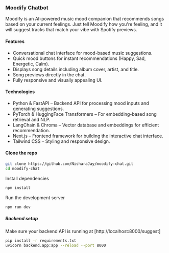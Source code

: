### Moodify Chatbot
Moodify is an AI-powered music mood companion that recommends songs based on your current feelings. Just tell Moodify how you're feeling, and it will suggest tracks that match your vibe with Spotify previews.

#### Features
- Conversational chat interface for mood-based music suggestions.
- Quick mood buttons for instant recommendations (Happy, Sad, Energetic, Calm).
- Displays song details including album cover, artist, and title.
- Song previews directly in the chat.
- Fully responsive and visually appealing UI.

#### Technologies
- Python & FastAPI – Backend API for processing mood inputs and generating suggestions.
- PyTorch & HuggingFace Transformers – For embedding-based song retrieval and NLP.
- LangChain & Chroma – Vector database and embeddings for efficient recommendation.
- Next.js – Frontend framework for building the interactive chat interface.
- Tailwind CSS – Styling and responsive design.

#### Clone the repo
```bash
git clone https://github.com/NisharaJay/moodify-chat.git
cd moodify-chat
```
Install dependencies
```bash
npm install
```
Run the development server
```bash
npm run dev
```

##### Backend setup
Make sure your backend API is running at [http://localhost:8000/suggest]
```bash
pip install -r requirements.txt
uvicorn backend.app:app --reload --port 8000
